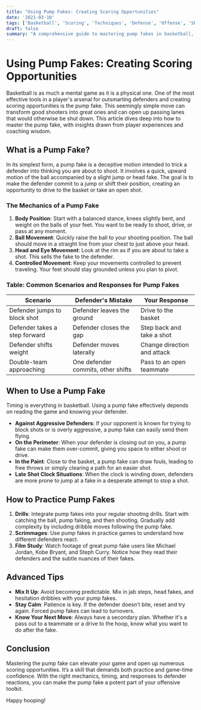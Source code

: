 ```yaml
---
title: "Using Pump Fakes: Creating Scoring Opportunities"
date: '2021-03-10'
tags: ['Basketball', 'Scoring', 'Techniques', 'Defense', 'Offense', 'Skills', 'Coaching', 'Player Tips', 'Game Strategy']
draft: false
summary: "A comprehensive guide to mastering pump fakes in basketball, focusing on how to effectively use them to draw defenders and create open shots."
---
```


# Using Pump Fakes: Creating Scoring Opportunities

Basketball is as much a mental game as it is a physical one. One of the most effective tools in a player's arsenal for outsmarting defenders and creating scoring opportunities is the pump fake. This seemingly simple move can transform good shooters into great ones and can open up passing lanes that would otherwise be shut down. This article dives deep into how to master the pump fake, with insights drawn from player experiences and coaching wisdom.

## What is a Pump Fake?

In its simplest form, a pump fake is a deceptive motion intended to trick a defender into thinking you are about to shoot. It involves a quick, upward motion of the ball accompanied by a slight jump or head fake. The goal is to make the defender commit to a jump or shift their position, creating an opportunity to drive to the basket or take an open shot.

### **The Mechanics of a Pump Fake**

1. **Body Position**: Start with a balanced stance, knees slightly bent, and weight on the balls of your feet. You want to be ready to shoot, drive, or pass at any moment.
2. **Ball Movement**: Quickly raise the ball to your shooting position. The ball should move in a straight line from your chest to just above your head.
3. **Head and Eye Movement**: Look at the rim as if you are about to take a shot. This sells the fake to the defender.
4. **Controlled Movement**: Keep your movements controlled to prevent traveling. Your feet should stay grounded unless you plan to pivot.

### **Table: Common Scenarios and Responses for Pump Fakes**

| Scenario                      | Defender's Mistake             | Your Response                   |
|-------------------------------|---------------------------------|---------------------------------|
| Defender jumps to block shot  | Defender leaves the ground      | Drive to the basket             |
| Defender takes a step forward | Defender closes the gap         | Step back and take a shot       |
| Defender shifts weight        | Defender moves laterally        | Change direction and attack     |
| Double-team approaching       | One defender commits, other shifts | Pass to an open teammate        |

## When to Use a Pump Fake

Timing is everything in basketball. Using a pump fake effectively depends on reading the game and knowing your defender.

- **Against Aggressive Defenders**: If your opponent is known for trying to block shots or is overly aggressive, a pump fake can easily send them flying.
- **On the Perimeter**: When your defender is closing out on you, a pump fake can make them over-commit, giving you space to either shoot or drive.
- **In the Paint**: Close to the basket, a pump fake can draw fouls, leading to free throws or simply clearing a path for an easier shot.
- **Late Shot Clock Situations**: When the clock is winding down, defenders are more prone to jump at a fake in a desperate attempt to stop a shot.

## How to Practice Pump Fakes

1. **Drills**: Integrate pump fakes into your regular shooting drills. Start with catching the ball, pump faking, and then shooting. Gradually add complexity by including dribble moves following the pump fake.
2. **Scrimmages**: Use pump fakes in practice games to understand how different defenders react.
3. **Film Study**: Watch footage of great pump fake users like Michael Jordan, Kobe Bryant, and Steph Curry. Notice how they read their defenders and the subtle nuances of their fakes.

## Advanced Tips

- **Mix It Up**: Avoid becoming predictable. Mix in jab steps, head fakes, and hesitation dribbles with your pump fakes.
- **Stay Calm**: Patience is key. If the defender doesn’t bite, reset and try again. Forced pump fakes can lead to turnovers.
- **Know Your Next Move**: Always have a secondary plan. Whether it's a pass out to a teammate or a drive to the hoop, know what you want to do after the fake.

## Conclusion

Mastering the pump fake can elevate your game and open up numerous scoring opportunities. It’s a skill that demands both practice and game-time confidence. With the right mechanics, timing, and responses to defender reactions, you can make the pump fake a potent part of your offensive toolkit.

Happy hooping!
```
